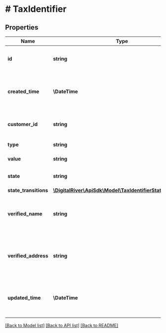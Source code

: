 # # TaxIdentifier

## Properties

Name | Type | Description | Notes
------------ | ------------- | ------------- | -------------
**id** | **string** | The identifier of the tax identifier. | [optional] [readonly]
**created_time** | **\DateTime** | The time when the tax identifier was created. | [optional] [readonly]
**customer_id** | **string** | The identifier of an existing customer. | [optional]
**type** | **string** | Type of tax identifier. | [optional] [readonly]
**value** | **string** | The tax identifier. | [optional]
**state** | **string** | The verification state. | [optional] [readonly]
**state_transitions** | [**\DigitalRiver\ApiSdk\Model\TaxIdentifierStateTransitions**](TaxIdentifierStateTransitions.md) |  | [optional]
**verified_name** | **string** | The registered name of the customer with this tax identifier. | [optional]
**verified_address** | **string** | The registered address of the customer with this tax identifier. | [optional]
**updated_time** | **\DateTime** | The time when the tax identifier was updated. | [optional] [readonly]

[[Back to Model list]](../../README.md#models) [[Back to API list]](../../README.md#endpoints) [[Back to README]](../../README.md)
